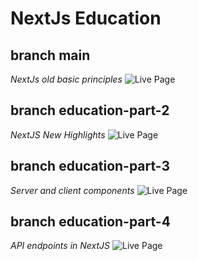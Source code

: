 # NextJs Education

## branch main
*NextJs old basic principles* ![Live Page](https://next-js-education-bovpbebyy-333nikita333.vercel.app/)

## branch education-part-2
*NextJS New Highlights* ![Live Page](https://next-js-education-48kvdjjvq-333nikita333.vercel.app/)

## branch education-part-3
*Server and client components* ![Live Page](https://next-js-education-2k0i9lse3-333nikita333.vercel.app/)

## branch education-part-4
*API endpoints in NextJS* ![Live Page](https://next-js-education-xvet68f2p-333nikita333.vercel.app/)
